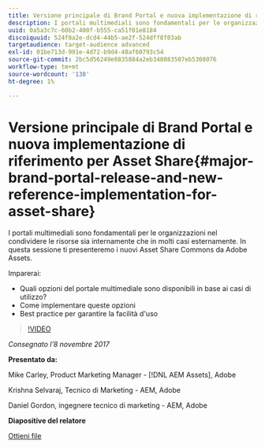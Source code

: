 ```yaml
---
title: Versione principale di Brand Portal e nuova implementazione di riferimento per Asset Share
description: I portali multimediali sono fondamentali per le organizzazioni nel condividere le risorse sia internamente che in molti casi esternamente. In questa sessione ti presenteremo i nuovi Asset Share Commons da Adobe Assets.
uuid: 0a5a3c7c-60b2-400f-b555-ca51f01e8184
discoiquuid: 524f8a2e-dcd4-44b5-ae2f-524dff8f03ab
targetaudience: target-audience advanced
exl-id: 01be713d-991e-4d72-b9d4-48af60793c54
source-git-commit: 2bc5d56249e8835884a2eb348083507eb5308076
workflow-type: tm+mt
source-wordcount: '138'
ht-degree: 1%

---
```


# Versione principale di Brand Portal e nuova implementazione di riferimento per Asset Share{#major-brand-portal-release-and-new-reference-implementation-for-asset-share}

I portali multimediali sono fondamentali per le organizzazioni nel condividere le risorse sia internamente che in molti casi esternamente. In questa sessione ti presenteremo i nuovi Asset Share Commons da Adobe Assets.

Imparerai:

* Quali opzioni del portale multimediale sono disponibili in base ai casi di utilizzo?
* Come implementare queste opzioni
* Best practice per garantire la facilità d&#39;uso

>[!VIDEO](https://video.tv.adobe.com/v/20730/?quality=9)

*Consegnato l’8 novembre 2017*

**Presentato da:**

Mike Carley, Product Marketing Manager - [!DNL AEM Assets], Adobe

Krishna Selvaraj, Tecnico di Marketing - AEM, Adobe

Daniel Gordon, ingegnere tecnico di marketing - AEM, Adobe

**Diapositive del relatore**

[Ottieni file](assets/gems+bp-asset+share+nov+8+17+.pdf)
<!--
[Get back to the Overview](https://helpx.adobe.com/experience-manager/kt/eseminars/gems/aem-index.html)
-->
